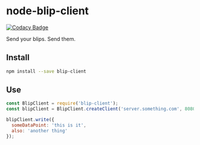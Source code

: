 # node-blip-client

[![Codacy Badge](https://api.codacy.com/project/badge/Grade/12d76c0f71184d7ba31d74e8c380698c)](https://www.codacy.com/app/GroupByInc/node-blip-client?utm_source=github.com&amp;utm_medium=referral&amp;utm_content=groupby/node-blip-client&amp;utm_campaign=badger)

Send your blips. Send them.

## Install
```bash
npm install --save blip-client
```

## Use
```javascript
const BlipClient = require('blip-client');
const blipClient = BlipClient.createClient('server.something.com', 8080, 'sourceService', 'PROD');

blipClient.write({
  someDataPoint: 'this is it',
  also: 'another thing'
});
```